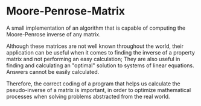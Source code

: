 # Moore-Penrose-Matrix
A small implementation of an algorithm that is capable of computing the Moore-Penrose inverse of any matrix. 

Although these matrices are not well known throughout the world, their application can be useful when it comes to finding the inverse of a property 
matrix and not performing an easy calculation; They are also useful in finding and calculating an "optimal" solution to systems of linear equations. 
Answers cannot be easily calculated.

Therefore, the correct coding of a program that helps us calculate the pseudo-inverse of a matrix is important, in order to optimize mathematical 
processes when solving problems abstracted from the real world. 

